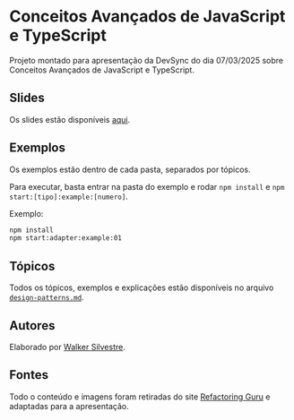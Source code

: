 # Conceitos Avançados de JavaScript e TypeScript

Projeto montado para apresentação da DevSync do dia 07/03/2025 sobre Conceitos Avançados de JavaScript e TypeScript.

## Slides

Os slides estão disponíveis [aqui](https://my.visme.co/view/mx06xrd3-conceitos-avancados-de-js-e-ts-design-patterns).

## Exemplos

Os exemplos estão dentro de cada pasta, separados por tópicos.

Para executar, basta entrar na pasta do exemplo e rodar `npm install` e `npm start:[tipo]:example:[numero]`.

Exemplo:

```bash
npm install
npm start:adapter:example:01
```

## Tópicos

Todos os tópicos, exemplos e explicações estão disponíveis no arquivo [`design-patterns.md`](./design-patterns/design-patterns.md).

## Autores

Elaborado por [Walker Silvestre](https://github.com/JohnAndante).

## Fontes

Todo o conteúdo e imagens foram retiradas do site [Refactoring Guru](https://refactoring.guru/pt-br/design-patterns) e adaptadas para a apresentação.
